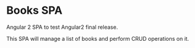# Books SPA
Angular 2 SPA to test Angular2 final release. 

This SPA will manage a list of books and perform CRUD operations on it. 